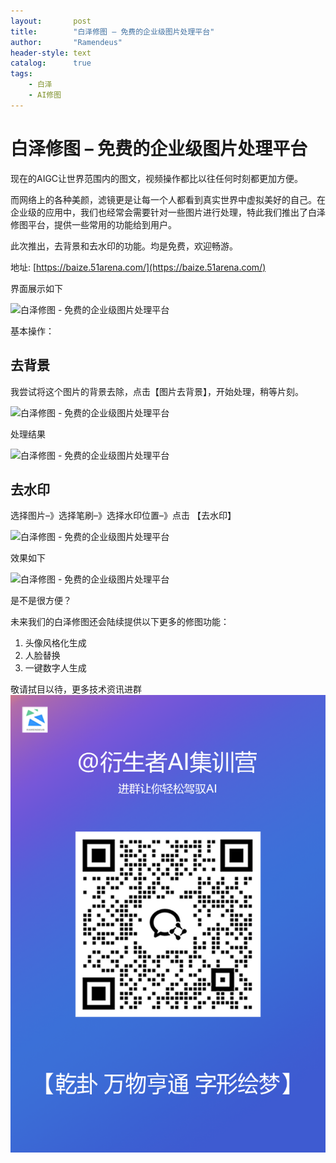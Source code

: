 ```yaml
---
layout:       post
title:        "白泽修图 – 免费的企业级图片处理平台"
author:       "Ramendeus"
header-style: text
catalog:      true
tags:
    - 白泽
    - AI修图
---
```


白泽修图 – 免费的企业级图片处理平台
=============================


现在的AIGC让世界范围内的图文，视频操作都比以往任何时刻都更加方便。

而网络上的各种美颜，滤镜更是让每一个人都看到真实世界中虚拟美好的自己。在企业级的应用中，我们也经常会需要针对一些图片进行处理，特此我们推出了白泽修图平台，提供一些常用的功能给到用户。

此次推出，去背景和去水印的功能。均是免费，欢迎畅游。

地址: [https://baize.51arena.com/](https://baize.51arena.com/)

界面展示如下

![白泽修图 - 免费的企业级图片处理平台](https://www.shxcj.com/wp-content/uploads/2025/02/7f2b3dcf-c60e-44a7-80ae-d733437340e5.png)

基本操作：

## 去背景

我尝试将这个图片的背景去除，点击【图片去背景】，开始处理，稍等片刻。

![白泽修图 - 免费的企业级图片处理平台](https://www.shxcj.com/wp-content/uploads/2025/02/4bb487a1-a2fa-420b-860a-80cc2906f63a.png)

处理结果

![白泽修图 - 免费的企业级图片处理平台](https://www.shxcj.com/wp-content/uploads/2025/02/be173b93-af28-4b17-9742-d66b57b1da93.png)

## 去水印

选择图片–》选择笔刷–》选择水印位置–》点击 【去水印】

![白泽修图 - 免费的企业级图片处理平台](https://www.shxcj.com/wp-content/uploads/2025/02/705b8871-bfcd-47cf-acc0-ca9989c6aa34.png)

效果如下

![白泽修图 - 免费的企业级图片处理平台](https://www.shxcj.com/wp-content/uploads/2025/02/74ee0ffb-3c8d-46dd-85aa-48ad33dd1be5.png)

是不是很方便？

未来我们的白泽修图还会陆续提供以下更多的修图功能：

1.  头像风格化生成
2.  人脸替换
3.  一键数字人生成

敬请拭目以待，更多技术资讯进群
![RA技术群](/img/RA群永久二维码.png)
